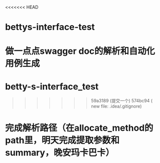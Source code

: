 <<<<<<< HEAD
# bettys-interface-test
做一点点swagger doc的解析和自动化用例生成
=======
# betty-s-interface_test
>>>>>>> 59a3189 (提交一个)
>>>>>>> 574bc94 (	new file:   .idea/.gitignore)
# 完成解析路径（在allocate_method的path里，明天完成提取参数和summary，晚安玛卡巴卡）
